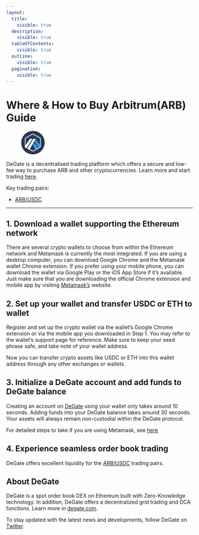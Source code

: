 ```yaml
---
layout:
  title:
    visible: true
  description:
    visible: true
  tableOfContents:
    visible: true
  outline:
    visible: true
  pagination:
    visible: true
---
```


# Where & How to Buy Arbitrum(ARB) Guide

<figure><img src="../.gitbook/assets/arb_0xb50721bcf8d664c30412cfbc6cf7a15145234ad11711366455833.jpg" alt="ARB" width="64" style="border-radius: 50%;"><figcaption></figcaption></figure>

DeGate is a decentralised trading platform which offers a secure and low-fee way to purchase ARB and other cryptocurrencies. Learn more and start trading [here](https://app.degate.com/trade/USDC/0xb50721bcf8d664c30412cfbc6cf7a15145234ad1?utm_source=howtobuy).&#x20;

Key trading pairs:

* [ARB/USDC](https://app.degate.com/trade/USDC/0xb50721bcf8d664c30412cfbc6cf7a15145234ad1?utm_source=howtobuy)

***

## 1. Download a wallet supporting the Ethereum network

There are several crypto wallets to choose from within the Ethereum network and Metamask is currently the most integrated. If you are using a desktop computer, you can download Google Chrome and the Metamask wallet Chrome extension. If you prefer using your mobile phone, you can download the wallet via Google Play or the iOS App Store if it’s available. Just make sure that you are downloading the official Chrome extension and mobile app by visiting [Metamask’s](https://metamask.io/) website.

## 2. Set up your wallet and transfer USDC or ETH to wallet

Register and set up the crypto wallet via the wallet’s Google Chrome extension or via the mobile app you downloaded in Step 1. You may refer to the wallet’s support page for reference. Make sure to keep your seed phrase safe, and take note of your wallet address.&#x20;

Now you can transfer crypto assets like USDC or ETH into this wallet address through any other exchanges or wallets.

## 3. Initialize a DeGate account and add funds to DeGate balance

Creating an account on [DeGate](https://app.degate.com/?utm_source=ARB_howtobuy) using your wallet only takes around 10 seconds. Adding funds into your DeGate balance takes around 30 seconds. Your assets will always remain non-custodial within the DeGate protocol.

For detailed steps to take if you are using Metamask, see [here](https://docs.degate.com/v/product_en/main-features/wallet-connectivity/metamask)

## 4. Experience seamless order book trading

DeGate offers excellent liquidity for the [ARB/USDC](https://app.degate.com/trade/USDC/0xb50721bcf8d664c30412cfbc6cf7a15145234ad1?utm_source=howtobuy) trading pairs.&#x20;

## About DeGate

DeGate is a spot order book DEX on Ethereum built with Zero-Knowledge technology. In addition, DeGate offers a decentralized grid trading and DCA functions. Learn more in [degate.com](https://degate.com/?utm_source=ARB_howtobuy).

To stay updated with the latest news and developments, follow DeGate on [Twitter](https://twitter.com/degatedex).
